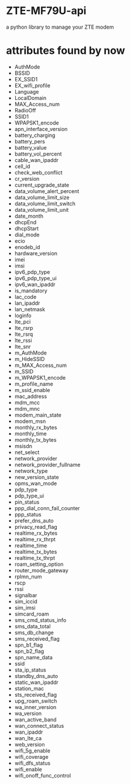 # ZTE-MF79U-api
a python library to manage your ZTE modem
# attributes found by now
- AuthMode
- BSSID
- EX_SSID1
- EX_wifi_profile
- Language
- LocalDomain
- MAX_Access_num
- RadioOff
- SSID1
- WPAPSK1_encode
- apn_interface_version
- battery_charging
- battery_pers
- battery_value
- battery_vol_percent
- cable_wan_ipaddr
- cell_id
- check_web_conflict
- cr_version
- current_upgrade_state
- data_volume_alert_percent
- data_volume_limit_size
- data_volume_limit_switch
- data_volume_limit_unit
- date_month
- dhcpEnd
- dhcpStart
- dial_mode
- ecio
- enodeb_id
- hardware_version
- imei
- imsi
- ipv6_pdp_type
- ipv6_pdp_type_ui
- ipv6_wan_ipaddr
- is_mandatory
- lac_code
- lan_ipaddr
- lan_netmask
- loginfo
- lte_pci
- lte_rsrp
- lte_rsrq
- lte_rssi
- lte_snr
- m_AuthMode
- m_HideSSID
- m_MAX_Access_num
- m_SSID
- m_WPAPSK1_encode
- m_profile_name
- m_ssid_enable
- mac_address
- mdm_mcc
- mdm_mnc
- modem_main_state
- modem_msn
- monthly_rx_bytes
- monthly_time
- monthly_tx_bytes
- msisdn
- net_select
- network_provider
- network_provider_fullname
- network_type
- new_version_state
- opms_wan_mode
- pdp_type
- pdp_type_ui
- pin_status
- ppp_dial_conn_fail_counter
- ppp_status
- prefer_dns_auto
- privacy_read_flag
- realtime_rx_bytes
- realtime_rx_thrpt
- realtime_time
- realtime_tx_bytes
- realtime_tx_thrpt
- roam_setting_option
- router_mode_gateway
- rplmn_num
- rscp
- rssi
- signalbar
- sim_iccid
- sim_imsi
- simcard_roam
- sms_cmd_status_info
- sms_data_total
- sms_db_change
- sms_received_flag
- spn_b1_flag
- spn_b2_flag
- spn_name_data
- ssid
- sta_ip_status
- standby_dns_auto
- static_wan_ipaddr
- station_mac
- sts_received_flag
- upg_roam_switch
- wa_inner_version
- wa_version
- wan_active_band
- wan_connect_status
- wan_ipaddr
- wan_lte_ca
- web_version
- wifi_5g_enable
- wifi_coverage
- wifi_dfs_status
- wifi_enable
- wifi_onoff_func_control
